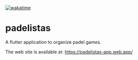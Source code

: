 [![wakatime](https://wakatime.com/badge/github/ValentinVignal/padelistas.svg)](https://wakatime.com/badge/github/ValentinVignal/padelistas)

# padelistas

A flutter application to organize padel games.

The web site is available at: https://padelistas-app.web.app/
